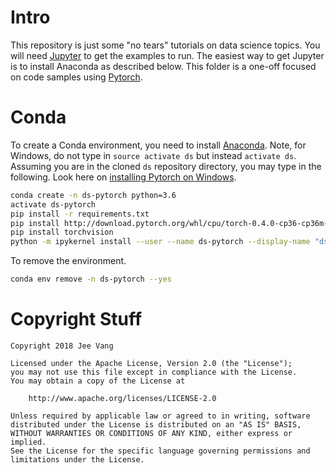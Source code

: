 # Intro

This repository is just some "no tears" tutorials on data science topics. You will need [Jupyter](http://jupyter.org/) to get the examples to run. The easiest way to get Jupyter is to install Anaconda as described below. This folder is a one-off focused on code samples using [Pytorch](http://pytorch.org/).

# Conda

To create a Conda environment, you need to install [Anaconda](https://anaconda.org/). Note, for Windows, do not type in `source activate ds` but instead `activate ds`. Assuming you are in the cloned `ds` repository directory, you may type in the following. Look here on [installing Pytorch on Windows](http://pytorch.org/).

```bash
conda create -n ds-pytorch python=3.6
activate ds-pytorch
pip install -r requirements.txt
pip install http://download.pytorch.org/whl/cpu/torch-0.4.0-cp36-cp36m-win_amd64.whl 
pip install torchvision
python -m ipykernel install --user --name ds-pytorch --display-name "ds-pytorch"
```

To remove the environment.

```bash
conda env remove -n ds-pytorch --yes
```


# Copyright Stuff

```
Copyright 2018 Jee Vang

Licensed under the Apache License, Version 2.0 (the "License");
you may not use this file except in compliance with the License.
You may obtain a copy of the License at

    http://www.apache.org/licenses/LICENSE-2.0

Unless required by applicable law or agreed to in writing, software
distributed under the License is distributed on an "AS IS" BASIS,
WITHOUT WARRANTIES OR CONDITIONS OF ANY KIND, either express or implied.
See the License for the specific language governing permissions and
limitations under the License.
```